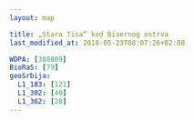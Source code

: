 ```yaml
---
layout: map

title: „Stara Tisa“ kod Bisernog ostrva
last_modified_at: 2018-05-23T08:07:26+02:00

WDPA: [388809]
BioRaS: [79]
geoSrbija:
  L1_183: [121]
  L1_302: [40]
  L1_362: [28]
---
```


